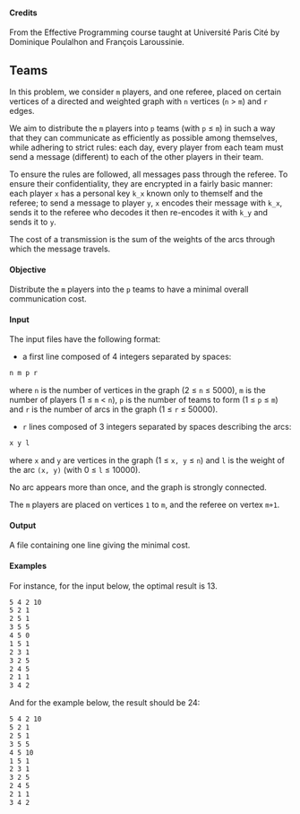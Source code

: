 #### Credits

From the Effective Programming course taught at Université Paris Cité by Dominique Poulalhon and François Laroussinie.

## Teams

In this problem, we consider `m` players, and one referee, placed on certain vertices of a directed and weighted graph with `n` vertices (`n` > `m`) and `r` edges.

We aim to distribute the `m` players into `p` teams (with `p` ≤ `m`) in such a way that they can communicate as efficiently as possible among themselves, while adhering to strict rules: each day, every player from each team must send a message (different) to each of the other players in their team.

To ensure the rules are followed, all messages pass through the referee. To ensure their confidentiality, they are encrypted in a fairly basic manner: each player `x` has a personal key `k_x` known only to themself and the referee; to send a message to player `y`, `x` encodes their message with `k_x`, sends it to the referee who decodes it then re-encodes it with `k_y` and sends it to `y`.

The cost of a transmission is the sum of the weights of the arcs through which the message travels.

#### Objective

Distribute the `m` players into the `p` teams to have a minimal overall communication cost.

#### Input

The input files have the following format:

- a first line composed of 4 integers separated by spaces:

```bash
n m p r
```

where `n` is the number of vertices in the graph (2 ≤ `n` ≤ 5000),
`m` is the number of players (1 ≤ `m` < `n`),
`p` is the number of teams to form (1 ≤ `p` ≤ `m`)
and `r` is the number of arcs in the graph (1 ≤ `r` ≤ 50000).

- `r` lines composed of 3 integers separated by spaces describing the arcs:

```bash
x y l
```

where `x` and `y` are vertices in the graph (1 ≤ `x, y` ≤ `n`)
and `l` is the weight of the arc `(x, y)` (with 0 ≤ `l` ≤ 10000).

No arc appears more than once, and the graph is strongly connected.

The `m` players are placed on vertices `1` to `m`, and the referee on vertex `m+1`.

#### Output

A file containing one line giving the minimal cost.

#### Examples

For instance, for the input below, the optimal result is 13.

```bash
5 4 2 10
5 2 1
2 5 1
3 5 5
4 5 0
1 5 1
2 3 1
3 2 5
2 4 5
2 1 1
3 4 2
```

And for the example below, the result should be 24:

```bash
5 4 2 10
5 2 1
2 5 1
3 5 5
4 5 10
1 5 1
2 3 1
3 2 5
2 4 5
2 1 1
3 4 2
```
